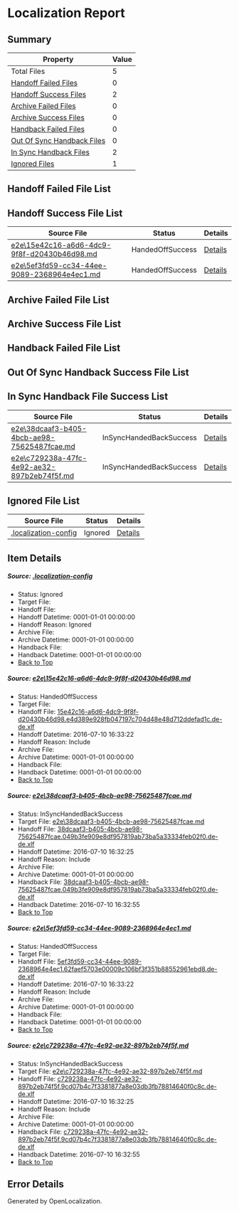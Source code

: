 # <a name='report-top'></a> Localization Report

## Summary
 Property | Value 
 -------- | ----- 
 Total Files | 5
[ Handoff Failed Files ](#handoff-failed-list)| 0
[ Handoff Success Files ](#handoff-success-list)| 2
[ Archive Failed Files ](#archive-failed-list)| 0
[ Archive Success Files ](#archive-success-list)| 0
[ Handback Failed Files ](#handback-failed-list)| 0
[ Out Of Sync Handback Files ](#outofsync-handback-success-list)| 0
[ In Sync Handback Files ](#insync-handback-success-list)| 2
[ Ignored Files ](#ignored-list)| 1

## <a name='handoff-failed-list'></a> Handoff Failed File List

## <a name='handoff-success-list'></a> Handoff Success File List
 Source File | Status | Details 
 ----------- | ------ | ------- 
 [e2e\15e42c16-a6d6-4dc9-9f8f-d20430b46d98.md](https://github.com/OpenLocalizationTestOrg/oltest/blob/80818ab654121920d697d6a719acad8c46faa64c/e2e/15e42c16-a6d6-4dc9-9f8f-d20430b46d98.md) | HandedOffSuccess | [Details](#93778de29047f7c0ce5fb0b5a453aa30d738d6371)
 [e2e\5ef3fd59-cc34-44ee-9089-2368964e4ec1.md](https://github.com/OpenLocalizationTestOrg/oltest/blob/80818ab654121920d697d6a719acad8c46faa64c/e2e/5ef3fd59-cc34-44ee-9089-2368964e4ec1.md) | HandedOffSuccess | [Details](#27c22fe270742611b52c65cc89285af99be004873)

## <a name='archive-failed-list'></a> Archive Failed File List

## <a name='archive-success-list'></a> Archive Success File List

## <a name='handback-failed-list'></a> Handback Failed File List

## <a name='outofsync-handback-success-list'></a> Out Of Sync Handback Success File List

## <a name='insync-handback-success-list'></a> In Sync Handback File Success List
 Source File | Status | Details 
 ----------- | ------ | ------- 
 [e2e\38dcaaf3-b405-4bcb-ae98-75625487fcae.md](https://github.com/OpenLocalizationTestOrg/oltest/blob/51165bc102e250b4e2caa60b2dafafb91f3426a8/e2e/38dcaaf3-b405-4bcb-ae98-75625487fcae.md) | InSyncHandedBackSuccess | [Details](#2324d5df6419a8581e725050b3d022f6a1e8b0a02)
 [e2e\c729238a-47fc-4e92-ae32-897b2eb74f5f.md](https://github.com/OpenLocalizationTestOrg/oltest/blob/51165bc102e250b4e2caa60b2dafafb91f3426a8/e2e/c729238a-47fc-4e92-ae32-897b2eb74f5f.md) | InSyncHandedBackSuccess | [Details](#99423421449cf1d0835c19b15c79ce2a4aedd54d4)

## <a name='ignored-list'></a> Ignored File List
 Source File | Status | Details 
 ----------- | ------ | ------- 
 [.localization-config](https://github.com/OpenLocalizationTestOrg/oltest/blob/80818ab654121920d697d6a719acad8c46faa64c/.localization-config) | Ignored | [Details](#3d4f252ac210baf56311d7e97dcc2db10974dbd20)

## Item Details
##### <a name='3d4f252ac210baf56311d7e97dcc2db10974dbd20'></a> Source: [.localization-config](https://github.com/OpenLocalizationTestOrg/oltest/blob/80818ab654121920d697d6a719acad8c46faa64c/.localization-config)
* Status: Ignored
* Target File: 
* Handoff File: 
* Handoff Datetime: 0001-01-01 00:00:00
* Handoff Reason: Ignored
* Archive File: 
* Archive Datetime: 0001-01-01 00:00:00
* Handback File: 
* Handback Datetime: 0001-01-01 00:00:00
* [Back to Top](#report-top)

##### <a name='93778de29047f7c0ce5fb0b5a453aa30d738d6371'></a> Source: [e2e\15e42c16-a6d6-4dc9-9f8f-d20430b46d98.md](https://github.com/OpenLocalizationTestOrg/oltest/blob/80818ab654121920d697d6a719acad8c46faa64c/e2e/15e42c16-a6d6-4dc9-9f8f-d20430b46d98.md)
* Status: HandedOffSuccess
* Target File: 
* Handoff File: [15e42c16-a6d6-4dc9-9f8f-d20430b46d98.e4d389e928fb047197c704d48e48d712ddefad1c.de-de.xlf](https://github.com/OpenLocalizationTestOrg/olhandoff-e2e/blob/ffe477d198429e41d5e7bc9141f99c1edce6cbce/ol-handoff/OpenLocalizationTestOrg/oltest-dede-fly/ci/ht/15e42c16-a6d6-4dc9-9f8f-d20430b46d98.e4d389e928fb047197c704d48e48d712ddefad1c.de-de.xlf)
* Handoff Datetime: 2016-07-10 16:33:22
* Handoff Reason: Include
* Archive File: 
* Archive Datetime: 0001-01-01 00:00:00
* Handback File: 
* Handback Datetime: 0001-01-01 00:00:00
* [Back to Top](#report-top)

##### <a name='2324d5df6419a8581e725050b3d022f6a1e8b0a02'></a> Source: [e2e\38dcaaf3-b405-4bcb-ae98-75625487fcae.md](https://github.com/OpenLocalizationTestOrg/oltest/blob/51165bc102e250b4e2caa60b2dafafb91f3426a8/e2e/38dcaaf3-b405-4bcb-ae98-75625487fcae.md)
* Status: InSyncHandedBackSuccess
* Target File: [e2e\38dcaaf3-b405-4bcb-ae98-75625487fcae.md](https://github.com/OpenLocalizationTestOrg/oltest-dede-fly/blob/b53872c75b2d39d32b5fc5d7f3a4edee17ef6c1a/e2e/38dcaaf3-b405-4bcb-ae98-75625487fcae.md)
* Handoff File: [38dcaaf3-b405-4bcb-ae98-75625487fcae.049b3fe909e8df957819ab73ba5a33334feb02f0.de-de.xlf](https://github.com/OpenLocalizationTestOrg/olhandoff-e2e/blob/e6955e2a1aa981da875f2a500ba1753ccdba55f4/ol-handoff/OpenLocalizationTestOrg/oltest-dede-fly/ci/high/38dcaaf3-b405-4bcb-ae98-75625487fcae.049b3fe909e8df957819ab73ba5a33334feb02f0.de-de.xlf)
* Handoff Datetime: 2016-07-10 16:32:25
* Handoff Reason: Include
* Archive File: 
* Archive Datetime: 0001-01-01 00:00:00
* Handback File: [38dcaaf3-b405-4bcb-ae98-75625487fcae.049b3fe909e8df957819ab73ba5a33334feb02f0.de-de.xlf](https://github.com/OpenLocalizationTestOrg/olhandback-e2e/blob/98857edd30dcf166ec1993f601553212d536128a/ol-handback/OpenLocalizationTestOrg/oltest-dede-fly/ci/high/38dcaaf3-b405-4bcb-ae98-75625487fcae.049b3fe909e8df957819ab73ba5a33334feb02f0.de-de.xlf)
* Handback Datetime: 2016-07-10 16:32:55
* [Back to Top](#report-top)

##### <a name='27c22fe270742611b52c65cc89285af99be004873'></a> Source: [e2e\5ef3fd59-cc34-44ee-9089-2368964e4ec1.md](https://github.com/OpenLocalizationTestOrg/oltest/blob/80818ab654121920d697d6a719acad8c46faa64c/e2e/5ef3fd59-cc34-44ee-9089-2368964e4ec1.md)
* Status: HandedOffSuccess
* Target File: 
* Handoff File: [5ef3fd59-cc34-44ee-9089-2368964e4ec1.62faef5703e00009c106bf3f351b88552961ebd8.de-de.xlf](https://github.com/OpenLocalizationTestOrg/olhandoff-e2e/blob/ffe477d198429e41d5e7bc9141f99c1edce6cbce/ol-handoff/OpenLocalizationTestOrg/oltest-dede-fly/ci/ht/5ef3fd59-cc34-44ee-9089-2368964e4ec1.62faef5703e00009c106bf3f351b88552961ebd8.de-de.xlf)
* Handoff Datetime: 2016-07-10 16:33:22
* Handoff Reason: Include
* Archive File: 
* Archive Datetime: 0001-01-01 00:00:00
* Handback File: 
* Handback Datetime: 0001-01-01 00:00:00
* [Back to Top](#report-top)

##### <a name='99423421449cf1d0835c19b15c79ce2a4aedd54d4'></a> Source: [e2e\c729238a-47fc-4e92-ae32-897b2eb74f5f.md](https://github.com/OpenLocalizationTestOrg/oltest/blob/51165bc102e250b4e2caa60b2dafafb91f3426a8/e2e/c729238a-47fc-4e92-ae32-897b2eb74f5f.md)
* Status: InSyncHandedBackSuccess
* Target File: [e2e\c729238a-47fc-4e92-ae32-897b2eb74f5f.md](https://github.com/OpenLocalizationTestOrg/oltest-dede-fly/blob/b53872c75b2d39d32b5fc5d7f3a4edee17ef6c1a/e2e/c729238a-47fc-4e92-ae32-897b2eb74f5f.md)
* Handoff File: [c729238a-47fc-4e92-ae32-897b2eb74f5f.9cd07b4c7f3381877a8e03db3fb78814640f0c8c.de-de.xlf](https://github.com/OpenLocalizationTestOrg/olhandoff-e2e/blob/e6955e2a1aa981da875f2a500ba1753ccdba55f4/ol-handoff/OpenLocalizationTestOrg/oltest-dede-fly/ci/high/c729238a-47fc-4e92-ae32-897b2eb74f5f.9cd07b4c7f3381877a8e03db3fb78814640f0c8c.de-de.xlf)
* Handoff Datetime: 2016-07-10 16:32:25
* Handoff Reason: Include
* Archive File: 
* Archive Datetime: 0001-01-01 00:00:00
* Handback File: [c729238a-47fc-4e92-ae32-897b2eb74f5f.9cd07b4c7f3381877a8e03db3fb78814640f0c8c.de-de.xlf](https://github.com/OpenLocalizationTestOrg/olhandback-e2e/blob/98857edd30dcf166ec1993f601553212d536128a/ol-handback/OpenLocalizationTestOrg/oltest-dede-fly/ci/high/c729238a-47fc-4e92-ae32-897b2eb74f5f.9cd07b4c7f3381877a8e03db3fb78814640f0c8c.de-de.xlf)
* Handback Datetime: 2016-07-10 16:32:55
* [Back to Top](#report-top)


## Error Details

Generated by OpenLocalization.
